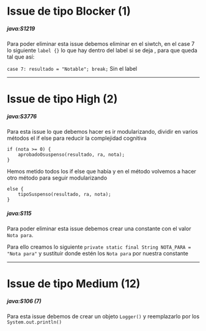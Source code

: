 # Issue de tipo Blocker (1)
##### java:S1219
Para poder eliminar esta issue debemos eliminar en el siwtch, en el case 7  lo siguiente 
```label {}``` lo que hay dentro del label si se deja , para que queda tal que así:

```case 7: resultado = "Notable"; break;```
Sin el label

---
# Issue de tipo High (2)
##### java:S3776 
Para esta issue lo que debemos hacer es ir modularizando, dividir en varios métodos el if else para reducir la complejidad cognitiva

```
if (nota >= 0) {
	aprobadoOsuspenso(resultado, ra, nota);
}
```
Hemos metido todos los if else que había y en el método volvemos a hacer otro método para seguir modularizando

```
else {
    tipoSuspenso(resultado, ra, nota);
}
```

##### java:S115 
Para poder eliminar esta issue debemos crear una constante con el valor ```Nota para```.

Para ello creamos lo siguiente ```private static final String NOTA_PARA = "Nota para"``` y sustituir donde estén los ```Nota para``` por nuestra constante

---
# Issue de tipo Medium (12)
##### java:S106 (7)
Para esta issue debemos de crear un objeto ```Logger()``` y reemplazarlo por los ```System.out.println()```

##### 